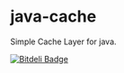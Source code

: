 java-cache
==========

Simple Cache Layer for java.


[![Bitdeli Badge](https://d2weczhvl823v0.cloudfront.net/kpacha/java-cache/trend.png)](https://bitdeli.com/free "Bitdeli Badge")

